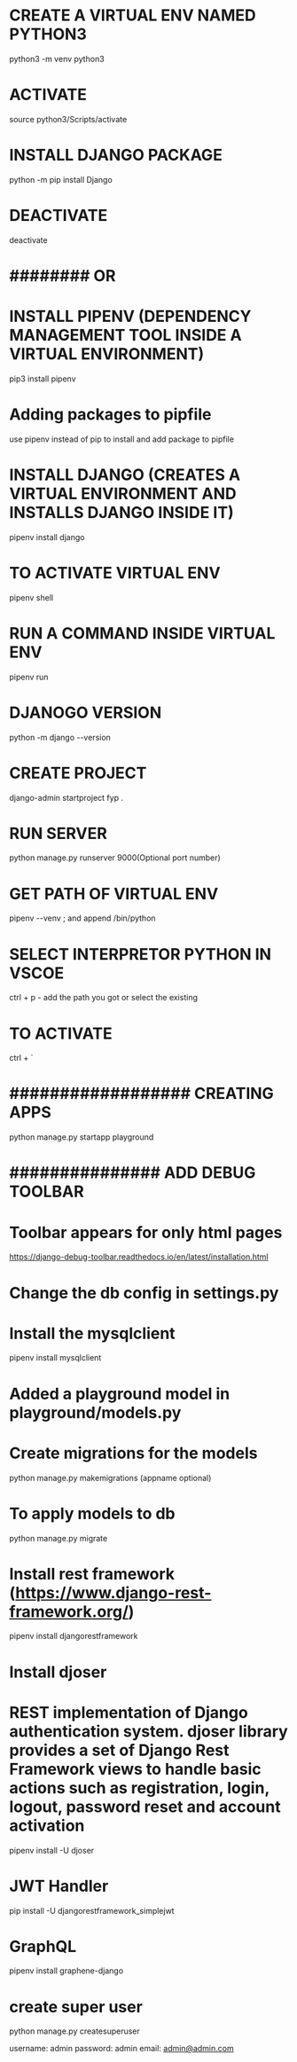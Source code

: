 # CREATE A VIRTUAL ENV NAMED PYTHON3
python3 -m venv python3

# ACTIVATE
source python3/Scripts/activate

# INSTALL DJANGO PACKAGE
python -m pip install Django

# DEACTIVATE
deactivate

# ######## OR ##########

# INSTALL PIPENV (DEPENDENCY MANAGEMENT TOOL INSIDE A VIRTUAL ENVIRONMENT)
pip3 install pipenv

# Adding packages to pipfile
use pipenv instead of pip to install and add package to pipfile

# INSTALL DJANGO (CREATES A VIRTUAL ENVIRONMENT AND INSTALLS DJANGO INSIDE IT)
pipenv install django

# TO ACTIVATE VIRTUAL ENV
pipenv shell

# RUN A COMMAND INSIDE VIRTUAL ENV
pipenv run

# DJANOGO VERSION
python -m django --version

# CREATE PROJECT
django-admin startproject fyp .

# RUN SERVER
python manage.py runserver 9000(Optional port number)

# GET PATH OF VIRTUAL ENV
pipenv --venv ; and append /bin/python

# SELECT INTERPRETOR PYTHON IN VSCOE
ctrl + p - add the path you got or select the existing

# TO ACTIVATE
ctrl + `

# ################## CREATING APPS ####################

python manage.py startapp playground


# ############### ADD DEBUG TOOLBAR ##################
# Toolbar appears for only html pages
https://django-debug-toolbar.readthedocs.io/en/latest/installation.html


# Change the db config in settings.py
# Install the mysqlclient
pipenv install mysqlclient

# Added a playground model in playground/models.py

# Create migrations for the models
python manage.py makemigrations (appname optional)

# To apply models to db
python manage.py migrate

# Install rest framework (https://www.django-rest-framework.org/)
pipenv install djangorestframework

# Install djoser
# REST implementation of Django authentication system. djoser library provides a set of Django Rest Framework views to handle basic actions such as registration, login, logout, password reset and account activation
pipenv install -U djoser

# JWT Handler
pip install -U djangorestframework_simplejwt

# GraphQL
pipenv install graphene-django

# create super user
python manage.py createsuperuser

username: admin
password: admin
email: admin@admin.com